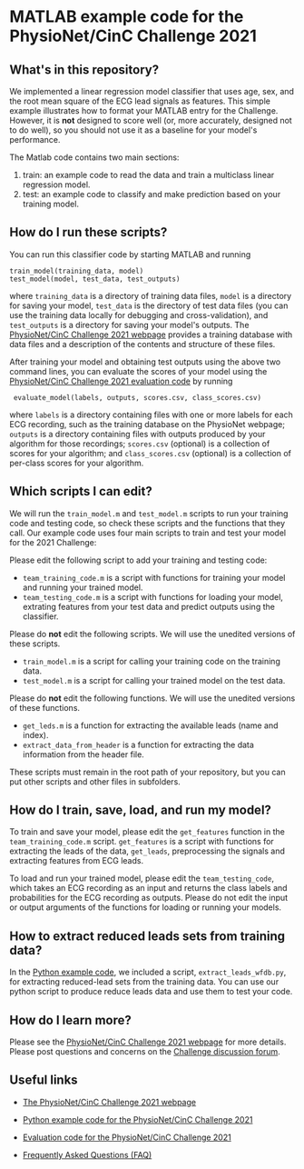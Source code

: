 # MATLAB example code for the PhysioNet/CinC Challenge 2021

## What's in this repository?

We implemented a linear regression model classifier that uses age, sex, and the root mean square of the ECG lead signals as features. This simple example illustrates how to format your MATLAB entry for the Challenge. However, it is **not** designed to score well (or, more accurately, designed not to do well), so you should not use it as a baseline for your model's performance.

The Matlab code contains two main sections: 
1. train: an example code to read the data and train a multiclass linear regression model.
2. test: an example code to classify and make prediction based on your training model. 

## How do I run these scripts?

You can run this classifier code by starting MATLAB and running

    train_model(training_data, model)
    test_model(model, test_data, test_outputs)

where `training_data` is a directory of training data files, `model` is a directory for saving your model, `test_data` is the directory of test data files (you can use the training data locally for debugging and cross-validation), and `test_outputs` is a directory for saving your model's outputs. The [PhysioNet/CinC Challenge 2021 webpage](https://physionetchallenges.org/2021/) provides a training database with data files and a description of the contents and structure of these files.

After training your model and obtaining test outputs using the above two command lines, you can evaluate the scores of your model using the [PhysioNet/CinC Challenge 2021 evaluation code](https://github.com/physionetchallenges/evaluation-2021) by running

     evaluate_model(labels, outputs, scores.csv, class_scores.csv)

where `labels` is a directory containing files with one or more labels for each ECG recording, such as the training database on the PhysioNet webpage; `outputs` is a directory containing files with outputs produced by your algorithm for those recordings; `scores.csv` (optional) is a collection of scores for your algorithm; and `class_scores.csv` (optional) is a collection of per-class scores for your algorithm.

## Which scripts I can edit?

We will run the `train_model.m` and `test_model.m` scripts to run your training code and testing code, so check these scripts and the functions that they call.
Our example code uses four main scripts to train and test your model for the 2021 Challenge: 

Please edit the following script to add your training and testing code:
* `team_training_code.m` is a script with functions for training your model and running your trained model.
* `team_testing_code.m` is a script with functions for loading your model, extrating features from your test data and predict outputs using the classifier.

Please do **not** edit the following scripts. We will use the unedited versions of these scripts.
* `train_model.m` is a script for calling your training code on the training data.
* `test_model.m` is a script for calling your trained model on the test data.

Please do **not** edit the following functions. We will use the unedited versions of these functions.
* `get_leds.m` is a function for extracting the available leads (name and index).
* `extract_data_from_header` is a function for extracting the data information from the header file.

These scripts must remain in the root path of your repository, but you can put other scripts and other files in subfolders.

## How do I train, save, load, and run my model?

To train and save your model, please edit the `get_features` function in the `team_training_code.m` script. `get_features` is a script with functions for extracting the leads of the data, `get_leads`, preprocessing the signals and extracting features from ECG leads. 

To load and run your trained model, please edit the `team_testing_code`, which takes an ECG recording as an input and returns the class labels and probabilities for the ECG recording as outputs. Please do not edit the input or output arguments of the functions for loading or running your models.

## How to extract reduced leads sets from training data?

In the [Python example code](https://github.com/physionetchallenges/python-classifier-2021), we included a script, `extract_leads_wfdb.py`, for extracting reduced-lead sets from the training data. You can use our python script to produce reduce leads data and use them to test your code. 

## How do I learn more?

Please see the [PhysioNet/CinC Challenge 2021 webpage](https://physionetchallenges.org/2021/) for more details. Please post questions and concerns on the [Challenge discussion forum](https://groups.google.com/forum/#!forum/physionet-challenges).

## Useful links

- [The PhysioNet/CinC Challenge 2021 webpage](https://physionetchallenges.org/2021/)

- [Python example code for the PhysioNet/CinC Challenge 2021](https://github.com/physionetchallenges/python-classifier-2021)

- [Evaluation code for the PhysioNet/CinC Challenge 2021](https://github.com/physionetchallenges/evaluation-2021)

- [Frequently Asked Questions (FAQ)](https://physionetchallenges.org/faq/)
